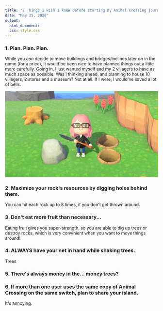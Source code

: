 ```yaml
---
title: "7 Things I wish I knew before starting my Animal Crossing journey..."
date: "May 25, 2020"
output:
  html_document:
  css: style.css
---
```


### 1. Plan. Plan. Plan.

While you _can_ decide to move buildings and bridges/inclines later on in the game (for a price), it would'be been nice to have planned things out a little more carefully. Going in, I just wanted myself and my 2 villagers to have as much space as possible. Was I thinking ahead, and planning to house 10 villagers, 2 stores and a museum? Not at all. If I were, I would've saved a lot of bells.

![ACNHrocks](./ACNHrocks.JPG)

### 2. Maximize your rock's resources by digging holes behind them.

You can hit each rock up to 8 times, if you don't get thrown around.

### 3. Don't eat more fruit than necessary...

Eating fruit gives you super-strength, so you are able to dig up trees or destroy rocks, which is very convinient when you want to move things around!

### 4. ALWAYS have your net in hand while shaking trees.

Trees

### 5. There's always money in the... money trees?

### 6. If more than one user uses the same copy of Animal Crossing on the same switch, plan to share your island.

It's annoying.
